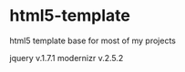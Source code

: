 html5-template
==============

html5 template base for most of my projects

jquery v.1.7.1
modernizr v.2.5.2